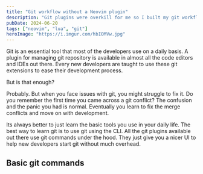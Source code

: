 ```yaml
---
title: "Git workflow without a Neovim plugin"
description: "Git plugins were overkill for me so I built my git workflow without one"
pubDate: 2024-06-20
tags: ["neovim", "lua", "git"]
heroImage: "https://i.imgur.com/hbIOMVw.jpg"
---
```


Git is an essential tool that most of the developers use on a daily basis. A plugin
for managing git repository is available in almost all the code editors and IDEs out there.
Every new developers are taught to use these git extensions to ease their development process.

But is that enough?

Probably. But when you face issues with git, you might struggle to fix it. Do you remember the
first time you came across a git conflict? The confusion and the panic you had is normal. Eventually
you learn to fix the merge conflicts and move on with development.

Its always better to just learn the basic tools you use in your daily life. The best
way to learn git is to use git using the CLI. All the git plugins available out there use git commands
under the hood. They just give you a nicer UI to help new developers start git without
much overhead.

## Basic git commands
